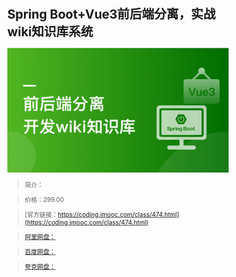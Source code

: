 # Spring Boot+Vue3前后端分离，实战wiki知识库系统

![img](../../assets/60223b8609a8ba1705400304.png)

> 简介：

> 价格：299.00

> [官方链接：https://coding.imooc.com/class/474.html](https://coding.imooc.com/class/474.html)

> [阿里网盘：]()

> [百度网盘：]()

> [夸克网盘：]()
